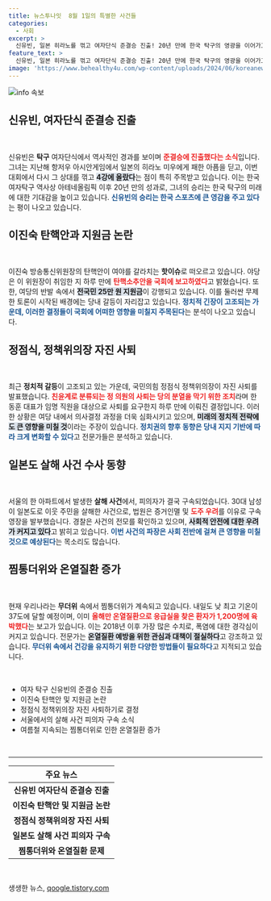 ```yaml
---
title: 뉴스투나잇  8월 1일의 특별한 사건들
categories:
  - 사회
excerpt: >
  신유빈, 일본 히라노를 꺾고 여자단식 준결승 진출! 20년 만에 한국 탁구의 영광을 이어가고, 정치권은 탄핵과 지원금으로 뜨거운 논란 중. 더위 속 응급실은 온열질환 환자로 북적입니다.
feature_text: >
  신유빈, 일본 히라노를 꺾고 여자단식 준결승 진출! 20년 만에 한국 탁구의 영광을 이어가고, 정치권은 탄핵과 지원금으로 뜨거운 논란 중. 더위 속 응급실은 온열질환 환자로 북적입니다.
image: 'https://www.behealthy4u.com/wp-content/uploads/2024/06/koreanews.jpg'
---
```


<p><img src="https://www.behealthy4u.com/wp-content/uploads/2024/06/koreanews.jpg" alt="info 속보" /></p>

<h2 data-ke-size="size26">신유빈, 여자단식 준결승 진출</h2>

<p data-ke-size="size16">&nbsp;</p>

<p>신유빈은 <b>탁구</b> 여자단식에서 역사적인 경과를 보이며 <b><span style="color: #ee2323;">준결승에 진출했다는 소식</span></b>입니다. 그녀는 지난해 항저우 아시안게임에서 일본의 히라노 미우에게 패한 아픔을 딛고, 이번 대회에서 다시 그 상대를 꺾고 <b><span style="background-color: #21538527;">4강에 올랐다</span></b>는 점이 특히 주목받고 있습니다. 이는 한국 여자탁구 역사상 아테네올림픽 이후 20년 만의 성과로, 그녀의 승리는 한국 탁구의 미래에 대한 기대감을 높이고 있습니다. <b><span style="color: #1a5490;">신유빈의 승리는 한국 스포츠에 큰 영감을 주고 있다</span></b>는 평이 나오고 있습니다. </p>

<h2 data-ke-size="size26">이진숙 탄핵안과 지원금 논란</h2>

<p data-ke-size="size16">&nbsp;</p>

<p>이진숙 방송통신위원장의 탄핵안이 여야를 갈라치는 <b>핫이슈</b>로 떠오르고 있습니다. 야당은 이 위원장이 취임한 지 하루 만에 <b><span style="color: #ee2323;">탄핵소추안을 국회에 보고하였다</span></b>고 밝혔습니다. 또한, 여당의 반발 속에서 <b><span style="background-color: #21538527;">전국민 25만 원 지원금</span></b>이 강행되고 있습니다. 이를 둘러싼 무제한 토론이 시작된 배경에는 당내 갈등이 자리잡고 있습니다. <b><span style="color: #1a5490;">정치적 긴장이 고조되는 가운데, 이러한 결정들이 국회에 어떠한 영향을 미칠지 주목된다</span></b>는 분석이 나오고 있습니다.</p>

<h2 data-ke-size="size26">정점식, 정책위의장 자진 사퇴</h2>

<p data-ke-size="size16">&nbsp;</p>

<p>최근 <b>정치적 갈등</b>이 고조되고 있는 가운데, 국민의힘 정점식 정책위의장이 자진 사퇴를 발표했습니다. <b><span style="color: #ee2323;">친윤계로 분류되는 정 의원의 사퇴는 당의 분열을 막기 위한 조치</span></b>라며 한동훈 대표가 임명 직원을 대상으로 사퇴를 요구한지 하루 만에 이뤄진 결정입니다. 이러한 상황은 여당 내에서 의사결정 과정을 더욱 심화시키고 있으며, <b><span style="background-color: #21538527;">미래의 정치적 전략에도 큰 영향을 미칠 것</span></b>이라는 주장이 있습니다. <b><span style="color: #1a5490;">정치권의 향후 동향은 당내 지지 기반에 따라 크게 변화할 수 있다</span></b>고 전문가들은 분석하고 있습니다.</p>

<h2 data-ke-size="size26">일본도 살해 사건 수사 동향</h2>

<p data-ke-size="size16">&nbsp;</p>

<p>서울의 한 아파트에서 발생한 <b>살해 사건</b>에서, 피의자가 결국 구속되었습니다. 30대 남성이 일본도로 이웃 주민을 살해한 사건으로, 법원은 증거인멸 및 <b><span style="color: #ee2323;">도주 우려</span></b>를 이유로 구속영장을 발부했습니다. 경찰은 사건의 전모를 확인하고 있으며, <b><span style="background-color: #21538527;">사회적 안전에 대한 우려가 커지고 있다</span></b>고 밝히고 있습니다. <b><span style="color: #1a5490;">이번 사건의 파장은 사회 전반에 걸쳐 큰 영향을 미칠 것으로 예상된다</span></b>는 목소리도 많습니다.</p>

<h2 data-ke-size="size26">찜통더위와 온열질환 증가</h2>

<p data-ke-size="size16">&nbsp;</p>

<p>현재 우리나라는 <b>무더위</b> 속에서 찜통더위가 계속되고 있습니다. 내일도 낮 최고 기온이 37도에 달할 예정이며, 이미 <b><span style="color: #ee2323;">올해만 온열질환으로 응급실을 찾은 환자가 1,200명에 육박했다</span></b>는 보고가 있습니다. 이는 2018년 이후 가장 많은 수치로, 폭염에 대한 경각심이 커지고 있습니다. 전문가는 <b><span style="background-color: #21538527;">온열질환 예방을 위한 관심과 대책이 절실하다</span></b>고 강조하고 있습니다. <b><span style="color: #1a5490;">무더위 속에서 건강을 유지하기 위한 다양한 방법들이 필요하다</span></b>고 지적되고 있습니다.</p>

<p data-ke-size="size16">&nbsp;</p>

<ul>
    <li>여자 탁구 신유빈의 준결승 진출</li>
    <li>이진숙 탄핵안 및 지원금 논란</li>
    <li>정점식 정책위의장 자진 사퇴하기로 결정</li>
    <li>서울에서의 살해 사건 피의자 구속 소식</li>
    <li>여름철 지속되는 찜통더위로 인한 온열질환 증가</li>
</ul>

<p data-ke-size="size16">&nbsp;</p>

<hr>

<table style="width: 100%; border-collapse: collapse;">
    <thead>
        <tr>
            <th style="text-align: center;">주요 뉴스</th>
        </tr>
    </thead>
    <tbody>
        <tr>
            <td style="text-align: center; height: 17px;"><b>신유빈 여자단식 준결승 진출</b></td>
        </tr>
        <tr>
            <td style="text-align: center; height: 17px;"><b>이진숙 탄핵안 및 지원금 논란</b></td>
        </tr>
        <tr>
            <td style="text-align: center; height: 17px;"><b>정점식 정책위의장 자진 사퇴</b></td>
        </tr>
        <tr>
            <td style="text-align: center; height: 17px;"><b>일본도 살해 사건 피의자 구속</b></td>
        </tr>
        <tr>
            <td style="text-align: center; height: 17px;"><b>찜통더위와 온열질환 문제</b></td>
        </tr>
    </tbody>
</table>

<p data-ke-size="size16">&nbsp;</p>
생생한 뉴스, <a href="https://qoogle.tistory.com" rel="dofollow">qoogle.tistory.com</a>


